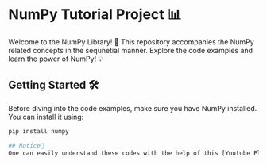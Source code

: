 # NumPy Tutorial Project 📊

Welcome to the NumPy Library! 🚀 This repository accompanies the NumPy related concepts in the sequnetial manner. Explore the code examples and learn the power of NumPy! 💡

## Getting Started 🛠️

Before diving into the code examples, make sure you have NumPy installed. You can install it using:

```bash
pip install numpy

## Notice🔔
One can easily understand these codes with the help of this [Youtube Playlist](https://www.youtube.com/playlist?list=PLjVLYmrlmjGfgBKkIFBkMNGG7qyRfo00W).
